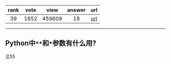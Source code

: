 
| rank | vote | view | answer | url |
|:-:|:-:|:-:|:-:|:-:|
|39|1652|459609|18| [url](http://stackoverflow.com/questions/36901/what-does-double-star-asterisk-and-star-asterisk-do-for-parameters) |
***

## Python中`**`和`*`参数有什么用?

见55